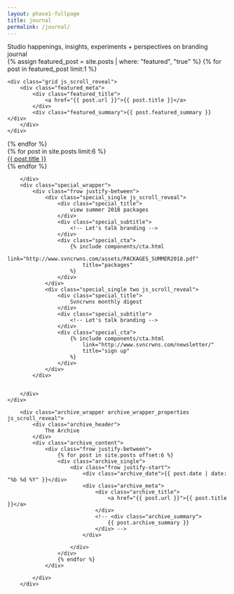 ```yaml
---
layout: phase1-fullpage
title: journal
permalink: /journal/
---
```

<div class="grid">
    <div class="masthead_title js_scroll_reveal">
        Studio happenings, insights, experiments + perspectives on branding
    </div>
    <div class="featured">
        journal
    </div>
</div>

<div class="grid_full js_scroll_reveal">
{% assign featured_post = site.posts | where: "featured", "true" %}
{% for post in featured_post limit:1 %}
<div class="featured_post">
    <div class="featured_image" style="background-image:url('{{ post.featured_image }}');"></div>

    <div class="grid js_scroll_reveal">
        <div class="featured_meta">
            <div class="featured_title">
                <a href="{{ post.url }}">{{ post.title }}</a>
            </div>
            <div class="featured_summary">{{ post.featured_summary }}</div>
        </div>
    </div>
</div>
{% endfor %}
</div>

<div class="grid fixed_width_grid">
    <div class="frow justify-between">
        <div class="all_posts_wrapper">
            <div class="frow wrap">
                {% for post in site.posts limit:6 %}
                    <div class="general_post js_scroll_reveal">
                        <div class="general_post_image" style="background-image:url('{{ post.featured_image }}');"></div>
                        <div class="general_post_title">
                            <a href="{{ post.url }}">{{ post.title }}</a>
                        </div>
                    </div>
                {% endfor %}
            </div>


        </div>
        <div class="special_wrapper">
            <div class="frow justify-between">
                <div class="special_single js_scroll_reveal">
                    <div class="special_title">
                        view summer 2018 packages
                    </div>
                    <div class="special_subtitle">
                        <!-- Let's talk branding -->
                    </div>
                    <div class="special_cta">
                        {% include components/cta.html
                            link="http://www.svncrwns.com/assets/PACKAGES_SUMMER2018.pdf"
                            title="packages"
                        %}
                    </div>
                </div>
                <div class="special_single two js_scroll_reveal">
                    <div class="special_title">
                        Svncrwns monthly digest
                    </div>
                    <div class="special_subtitle">
                        <!-- Let's talk branding -->
                    </div>
                    <div class="special_cta">
                        {% include components/cta.html
                            link="http://www.svncrwns.com/newsletter/"
                            title="sign up"
                        %}
                    </div>
                </div>
            </div>


        </div>
    </div>

        <div class="archive_wrapper archive_wrapper_properties js_scroll_reveal">
            <div class="archive_header">
                The Archive
            </div>
            <div class="archive_content">
                <div class="frow justify-between">
                    {% for post in site.posts offset:6 %}
                    <div class="archive_single">
                        <div class="frow justify-start">
                            <div class="archive_date">{{ post.date | date: "%b %d %Y" }}</div>
                            <div class="archive_meta">
                                <div class="archive_title">
                                    <a href="{{ post.url }}">{{ post.title }}</a>
                                </div>
                                <!-- <div class="archive_summary">
                                    {{ post.archive_summary }}
                                </div> -->
                            </div>

                        </div>
                    </div>
                    {% endfor %}
                </div>

            </div>
        </div>


</div>
